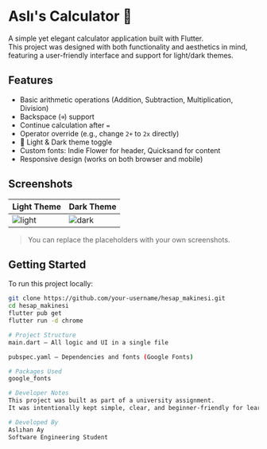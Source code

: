 # Aslı's Calculator 🧮

A simple yet elegant calculator application built with Flutter.  
This project was designed with both functionality and aesthetics in mind, featuring a user-friendly interface and support for light/dark themes.

## Features

- Basic arithmetic operations (Addition, Subtraction, Multiplication, Division)
- Backspace (`⌫`) support
- Continue calculation after `=`
- Operator override (e.g., change `2+` to `2x` directly)
- 🌙 Light & Dark theme toggle
- Custom fonts: Indie Flower for header, Quicksand for content
- Responsive design (works on both browser and mobile)

## Screenshots

| Light Theme | Dark Theme |
|-------------|------------|
| ![light](screenshots/light_mode.png) | ![dark](screenshots/dark_mode.png) |

> You can replace the placeholders with your own screenshots.

## Getting Started

To run this project locally:

```bash
git clone https://github.com/your-username/hesap_makinesi.git
cd hesap_makinesi
flutter pub get
flutter run -d chrome

# Project Structure
main.dart – All logic and UI in a single file

pubspec.yaml – Dependencies and fonts (Google Fonts)

# Packages Used
google_fonts

# Developer Notes
This project was built as part of a university assignment.
It was intentionally kept simple, clear, and beginner-friendly for learning and customization.

# Developed By
Aslıhan Ay
Software Engineering Student


